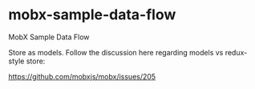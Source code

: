 # mobx-sample-data-flow
MobX Sample Data Flow

Store as models. Follow the discussion here regarding models vs redux-style store:

https://github.com/mobxjs/mobx/issues/205
